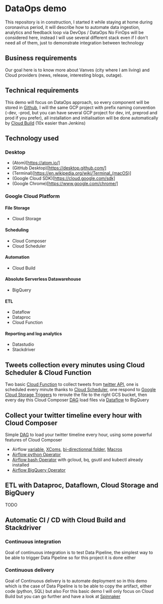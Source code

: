 # DataOps demo
This repository is in construction, I started it while staying at home during coronavirus period, it will describe how to automate data ingestion, analytics and feedback loop via DevOps / DataOps
No FinOps will be considered here, instead I will use several different stack even if I don't need all of them, just to demonstrate integration between technology

## Business requirements
Our goal here is to know more about Vanves (city where I am living) and Cloud providers (news, release, interesting blogs, outage).

## Technical requirements
This demo will focus on DataOps approach, so every component will be stored in [Github](https://github.com/mlanciau/DataOpsDemo), I will the same GCP project with prefix naming convention (-dev, -prod, but you can have several GCP project for dev, int, preprod and prod if you prefer), all installation and initialisation will be done automatically by [Cloud Build](https://cloud.google.com/cloud-build) (10x easier than Jenkins)

## Technology used

### Desktop
* (Atom)[https://atom.io/]
* (GitHub Desktop)[https://desktop.github.com/]
* (Terminal)[https://en.wikipedia.org/wiki/Terminal_(macOS)]
* (Google Cloud SDK)[https://cloud.google.com/sdk]
* (Google Chrome)[https://www.google.com/chrome/]

### Google Cloud Platform

#### File Storage
* Cloud Storage

#### Scheduling
* Cloud Composer
* Cloud Scheduler

#### Automation
* Cloud Build

#### Absolute Serverless Datawarehouse
* BigQuery

#### ETL
* Dataflow
* Dataproc
* Cloud Function

#### Reporting and log analytics
* Datastudio
* Stackdriver

## Tweets collection every minutes using Cloud Scheduler & Cloud Function
Two basic [Cloud Function](https://github.com/mlanciau/DataOpsDemo/tree/master/cloud_function) to collect tweets from [twitter API](https://python-twitter.readthedocs.io/en/latest/), one is scheduled every minute thanks to [Cloud Scheduler](https://cloud.google.com/scheduler), one respond to [Google Cloud Storage Triggers](https://cloud.google.com/functions/docs/calling/storage) to reroute the file to the right GCS bucket, then every day this Cloud Composer [DAG](https://github.com/mlanciau/DataOpsDemo/blob/master/composer/twitter_google_cloud.py) load files via [Dataflow](https://github.com/mlanciau/DataOpsDemo/blob/master/dataflow/twitter-google-dataflow.py) to BigQuery

## Collect your twitter timeline every hour with Cloud Composer
Simple [DAG](https://github.com/mlanciau/DataOpsDemo/blob/master/composer/twitter_mytimeline.py) to load your twitter timeline every hour, using some powerful features of Cloud Composer
* Airflow [variable](https://cloud.google.com/composer/docs/concepts/cloud-storage), [XComs](https://airflow.apache.org/docs/stable/concepts.html#xcoms), [bi-directionnal folder](https://cloud.google.com/composer/docs/concepts/cloud-storage), [Macros](https://airflow.apache.org/docs/stable/macros.html)
* [Airflow python Operator](https://cloud.google.com/composer/docs/how-to/using/writing-dags#pythonoperator)
* [Airflow bash Operator](https://cloud.google.com/composer/docs/how-to/using/writing-dags#bashoperator) with gcloud, bq, gsutil and kubectl already installed
* [Airflow BigQuery Operator](https://airflow.apache.org/docs/stable/integration.html#bigquery)

## ETL with Dataproc, Dataflown, Cloud Storage and BigQuery
TODO

## Automatic CI / CD with Cloud Build and Stackdriver

### Continuous integration
Goal of continuous integration is to test Data Pipeline, the simplest way to be able to trigger Data Pipeline so for this project it is done either

### Continuous delivery
Goal of Continuous delivery is to automate deployment so in this demo which is the case of Data Pipeline is to be able to copy the artifact, either code (python, SQL) but also
For this basic demo I will only focus on Cloud Build but you can go further and have a look at [Spinnaker](https://cloud.google.com/solutions/continuous-delivery-spinnaker-kubernetes-engine)
